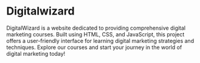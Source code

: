 # Digitalwizard
DigitalWizard is a website dedicated to providing comprehensive digital marketing courses. Built using HTML, CSS, and JavaScript, this project offers a user-friendly interface for learning digital marketing strategies and techniques. Explore our courses and start your journey in the world of digital marketing today!
